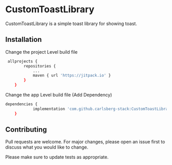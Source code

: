 # CustomToastLibrary

CustomToastLibrary is a simple toast library for showing toast.

## Installation

Change the project Level build file

```bash
 allprojects {
		repositories {
			...
			maven { url 'https://jitpack.io' }
		}
	}
```

Change the app Level build file (Add Dependency)

```bash
dependencies {
	        implementation 'com.github.carlsberg-stack:CustomToastLibrary:20.5.3'
	}
```
## Contributing
Pull requests are welcome. For major changes, please open an issue first to discuss what you would like to change.

Please make sure to update tests as appropriate.
